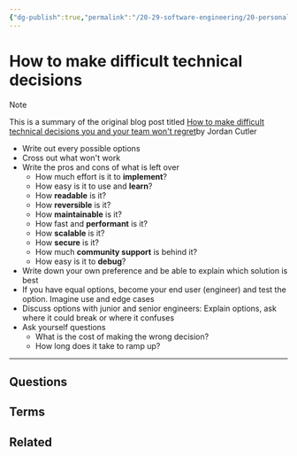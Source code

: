 ```yaml
---
{"dg-publish":true,"permalink":"/20-29-software-engineering/20-personal-development/20-02-blogs/how-to-make-difficult-technical-decisions/","tags":["source/blog","code/best_practices"],"created":"2023-08-23T06:00:35.837-05:00","updated":"2023-09-19T08:07:43.139-05:00"}
---
```


# How to make difficult technical decisions

> [!NOTE]
> This is a summary of the original blog post titled [How to make difficult technical decisions you and your team won't regret](https://careercutler.substack.com/p/how-to-make-difficult-technical-decisions)by Jordan Cutler 

- Write out every possible options
- Cross out what won't work
- Write the pros and cons of what is left over
	- How much effort is it to **implement**?
	- How easy is it to use and **learn**?
	- How **readable** is it?
	- How **reversible** is it?
	- How **maintainable** is it?
	- How fast and **performant** is it?
	- How **scalable** is it?
	- How **secure** is it?
	- How much **community support** is behind it?
	- How easy is it to **debug**?
- Write down your own preference and be able to explain which solution is best
- If you have equal options, become your end user (engineer) and test the option. Imagine use and edge cases
- Discuss options with junior and senior engineers: Explain options, ask where it could break or where it confuses
- Ask yourself questions
	- What is the cost of making the wrong decision?
	- How long does it take to ramp up?

---
## Questions
## Terms
## Related